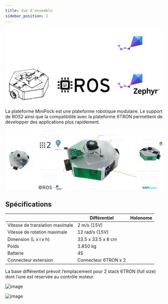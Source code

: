 ```yaml
---
title: Vue d’ensemble
sidebar_position: 1
---
```


![banner](../img/minipock_banner_dark_theme.svg#gh-dark-mode-only)
![banner](../img/minipock_banner_light_theme.svg#gh-light-mode-only)

La plateforme MiniPock est une plateforme robotique modulaire. Le support de ROS2 ainsi que la compatibilité avec la plateforme 6TRON permettent de développer des applications plus rapidement.

![image](../img/minipock.drawio.png)

## Spécifications

|                                 | Différentiel         | Holonome |
| ------------------------------- | -------------------- | -------- |
| Vitesse de translation maximale | 2 m/s (15V)          |          |
| Vitesse de rotation maximale    | 12 rad/s (15V)       |          |
| Dimension (L x l x h)           | 33.5 x 33.5 x 8 cm   |          |
| Poids                           | 3.850 kg             |          |
| Batterie                        | 4S                   |          |
| Connecteur extension            | Connecteur 6TRON x 2 |          |

La base différentiel prévoit l’emplacement pour 2 stack 6TRON (full size) dont l’une est réservée au contrôle moteur.

![image](../img/differnetiel.png)

![image](../img/holonome.png)
